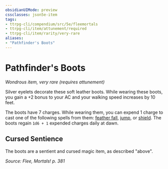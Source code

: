 ```yaml
---
obsidianUIMode: preview
cssclasses: json5e-item
tags:
- ttrpg-cli/compendium/src/5e/fleemortals
- ttrpg-cli/item/attunement/required
- ttrpg-cli/item/rarity/very-rare
aliases: 
- "Pathfinder's Boots"
---
```

# Pathfinder's Boots
*Wondrous item, very rare (requires attunement)*  



Silver eyelets decorate these soft leather boots. While wearing these boots, you gain a +2 bonus to your AC and your walking speed increases by 10 feet.

The boots have 7 charges. While wearing them, you can expend 1 charge to cast one of the following spells from them: [feather fall](Misc%20Files/CLI/compendium/spells/feather-fall-xphb.md), [jump](Misc%20Files/CLI/compendium/spells/jump-xphb.md), or [shield](Misc%20Files/CLI/compendium/spells/shield-xphb.md). The boots regain `1d6 + 1` expended charges daily at dawn.

## Cursed Sentience

The boots are a sentient and cursed magic item, as described "above".

*Source: Flee, Mortals! p. 381*